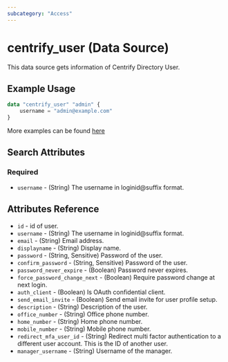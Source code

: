 ```yaml
---
subcategory: "Access"
---
```


# centrify_user (Data Source)

This data source gets information of Centrify Directory User.

## Example Usage

```terraform
data "centrify_user" "admin" {
    username = "admin@example.com"
}
```

More examples can be found [here](https://github.com/marcozj/terraform-provider-centrifyvault/tree/main/examples/centrify_user)

## Search Attributes

### Required

- `username` - (String) The username in loginid@suffix format.

## Attributes Reference

- `id` - id of user.
- `username` - (String) The username in loginid@suffix format.
- `email` - (String) Email address.
- `displayname` - (String) Display name.
- `password` - (String, Sensitive) Password of the user.
- `confirm_password` - (String, Sensitive) Password of the user.
- `password_never_expire` - (Boolean) Password never expires.
- `force_password_change_next` - (Boolean) Require password change at next login.
- `auth_client` - (Boolean) Is OAuth confidential client.
- `send_email_invite` - (Boolean) Send email invite for user profile setup.
- `description` - (String) Description of the user.
- `office_number` - (String) Office phone number.
- `home_number` - (String) Home phone number.
- `mobile_number` - (String) Mobile phone number.
- `redirect_mfa_user_id` - (String) Redirect multi factor authentication to a different user account. This is the ID of another user.
- `manager_username` - (String) Username of the manager.
